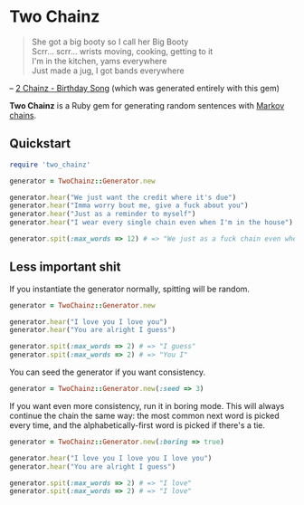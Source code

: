 # Two Chainz

> She got a big booty so I call her Big Booty  
> Scrr... scrr... wrists moving, cooking, getting to it  
> I'm in the kitchen, yams everywhere  
> Just made a jug, I got bands everywhere  
>   
– [2 Chainz - Birthday Song](http://rapgenius.com/2-chainz-birthday-song-lyrics) (which was generated entirely with this gem)

**Two Chainz** is a Ruby gem for generating random sentences with [Markov chains](http://en.wikipedia.org/wiki/Markov_chain).

## Quickstart

``` ruby
require 'two_chainz'

generator = TwoChainz::Generator.new

generator.hear("We just want the credit where it's due")
generator.hear("Imma worry bout me, give a fuck about you")
generator.hear("Just as a reminder to myself")
generator.hear("I wear every single chain even when I'm in the house")

generator.spit(:max_words => 12) # => "We just as a fuck chain even when I'm in the credit"
```

## Less important shit

If you instantiate the generator normally, spitting will be random.

``` ruby
generator = TwoChainz::Generator.new

generator.hear("I love you I love you")
generator.hear("You are alright I guess")

generator.spit(:max_words => 2) # => "I guess"
generator.spit(:max_words => 2) # => "You I"
```

You can seed the generator if you want consistency.

``` ruby
generator = TwoChainz::Generator.new(:seed => 3)
```

If you want even more consistency, run it in boring mode. This will always continue the chain the same way: the most common next word is picked every time, and the alphabetically-first word is picked if there's a tie.

``` ruby
generator = TwoChainz::Generator.new(:boring => true)

generator.hear("I love you I love you I love you")
generator.hear("You are alright I guess")

generator.spit(:max_words => 2) # => "I love"
generator.spit(:max_words => 2) # => "I love"
```
